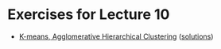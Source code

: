 # Exercises for Lecture 10

  * [K-means, Agglomerative Hierarchical Clustering](exercise-10-clustering.pdf) ([solutions](exercise-10-clustering-sol.pdf))
